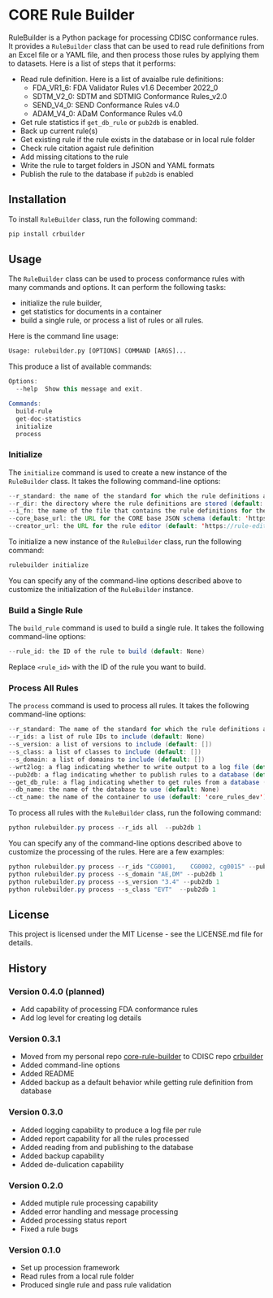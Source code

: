 
# CORE Rule Builder

RuleBuilder is a Python package for processing CDISC conformance rules. It 
provides a `RuleBuilder` class that can be used to read rule definitions from 
an Excel file or a YAML file, and then process those rules by applying them to 
datasets. Here is a list of steps that it performs:
* Read rule definition. Here is a list of avaialbe rule definitions:
    - FDA_VR1_6: FDA Validator Rules v1.6 December 2022_0
    - SDTM_V2_0: SDTM and SDTMIG Conformance Rules_v2.0
    - SEND_V4_0: SEND Conformance Rules v4.0
    - ADAM_V4_0: ADaM Conformance Rules v4.0
* Get rule statistics if `get_db_rule` or `pub2db` is enabled.
* Back up current rule(s) 
* Get existing rule if the rule exists in the database or in local rule folder
* Check rule citation agaist rule definition 
* Add missing citations to the rule
* Write the rule to target folders in JSON and YAML formats
* Publish the rule to the database if `pub2db` is enabled

## Installation

To install `RuleBuilder` class, run the following command:
```python
pip install crbuilder
```

## Usage

The `RuleBuilder` class can be used to process conformance rules with many commands and options. 
It can perform the following tasks: 

* initialize the rule builder, 
* get statistics for documents in a container
* build a single rule, or process a list of rules or all rules.

Here is the command line usage:
```python
Usage: rulebuilder.py [OPTIONS] COMMAND [ARGS]...
```
This produce a list of available commands:
```java
Options:
  --help  Show this message and exit.

Commands:
  build-rule
  get-doc-statistics
  initialize
  process
```


### Initialize

The `initialize` command is used to create a new instance of the `RuleBuilder` 
class. It takes the following command-line options:

```java
--r_standard: the name of the standard for which the rule definitions are being processed (default: 'SDTM_V2_0')
--r_dir: the directory where the rule definitions are stored (default: None)
--i_fn: the name of the file that contains the rule definitions for the specified standard (default: 'SDTM_and_SDTMIG_Conformance_Rules_v2.0.yaml')
--core_base_url: the URL for the CORE base JSON schema (default: 'https://raw.githubusercontent.com/cdisc-org/conformance-rules-editor/main/public/schema/CORE-base.json')
--creator_url: the URL for the rule editor (default: 'https://rule-editor.cdisc.org/.auth/me')
```

To initialize a new instance of the `RuleBuilder` class, run the following command:

```java 
rulebuilder initialize
```


You can specify any of the command-line options described above to customize the 
initialization of the `RuleBuilder` instance.

### Build a Single Rule

The `build_rule` command is used to build a single rule. It takes the following 
command-line options:

```java
--rule_id: the ID of the rule to build (default: None)
```

Replace `<rule_id>` with the ID of the rule you want to build.

### Process All Rules

The `process` command is used to process all rules. It takes the following 
command-line options:

```java
--r_standard: The name of the standard for which the rule definitions are being processed (default='SDTM_V2_0')
--r_ids: a list of rule IDs to include (default: None)
--s_version: a list of versions to include (default: [])
--s_class: a list of classes to include (default: [])
--s_domain: a list of domains to include (default: [])
--wrt2log: a flag indicating whether to write output to a log file (default: 1)
--pub2db: a flag indicating whether to publish rules to a database (default: 0)
--get_db_rule: a flag indicating whether to get rules from a database (default: 1)
--db_name: the name of the database to use (default: None)
--ct_name: the name of the container to use (default: 'core_rules_dev')
```

To process all rules with the `RuleBuilder` class, run the following command:

```java
python rulebuilder.py process --r_ids all  --pub2db 1
```

You can specify any of the command-line options described above to customize the 
processing of the rules. Here are a few examples: 
``` java
python rulebuilder.py process --r_ids "CG0001,    CG0002, cg0015" --pub2db 1
python rulebuilder.py process --s_domain "AE,DM" --pub2db 1
python rulebuilder.py process --s_version "3.4" --pub2db 1
python rulebuilder.py process --s_class "EVT"  --pub2db 1
```

## License

This project is licensed under the MIT License - see the LICENSE.md file for details.

## History

### Version 0.4.0 (planned)

* Add capability of processing FDA conformance rules
* Add log level for creating log details 

### Version 0.3.1

* Moved from my personal repo [core-rule-builder](https://github.com/htu/core-rule-builder) to CDISC repo [crbuilder](https://github.com/cdisc-org/crbuilder)
* Added command-line options
* Added README 
* Added backup as a default behavior while getting rule definition from database

### Version 0.3.0

* Added logging capability to produce a log file per rule 
* Added report capability for all the rules processed
* Added reading from and publishing to the database 
* Added backup capability
* Added de-dulication capability 

### Version 0.2.0

* Added mutiple rule processing capability
* Added error handling and message processing 
* Added processing status report 
* Fixed a rule bugs  

### Version 0.1.0
* Set up procession framework
* Read rules from a local rule folder
* Produced single rule and pass rule validation 


